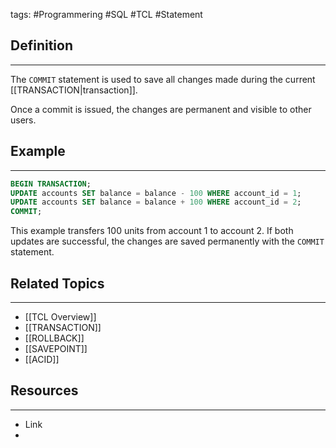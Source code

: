 tags: #Programmering #SQL #TCL #Statement 

## Definition 
---
The `COMMIT` statement is used to save all changes made during the current [[TRANSACTION|transaction]]. 

Once a commit is issued, the changes are permanent and visible to other users.
## Example
---
```sql
BEGIN TRANSACTION; 
UPDATE accounts SET balance = balance - 100 WHERE account_id = 1; 
UPDATE accounts SET balance = balance + 100 WHERE account_id = 2; 
COMMIT;
```

This example transfers 100 units from account 1 to account 2. 
If both updates are successful, the changes are saved permanently with the `COMMIT` statement.

## Related Topics
---
- [[TCL Overview]]
- [[TRANSACTION]]
- [[ROLLBACK]]
- [[SAVEPOINT]]
- [[ACID]]

## Resources
---
- Link
- 